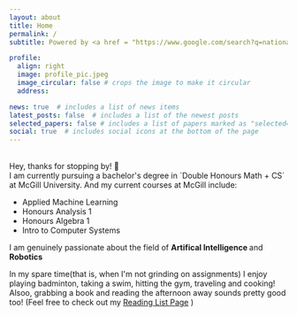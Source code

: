 ```yaml
---
layout: about
title: Home
permalink: /
subtitle: Powered by <a href = "https://www.google.com/search?q=national+coffee+day&oq=national+coffee+day&aqs=chrome..69i57j0i512l2j0i67i650j0i512l6.3460j1j7&sourceid=chrome&ie=UTF-8"> 99% Caffein </a> and 1% Water (or being fully honest... 100% ☕)

profile:
  align: right
  image: profile_pic.jpeg
  image_circular: false # crops the image to make it circular
  address: 

news: true  # includes a list of news items
latest_posts: false  # includes a list of the newest posts
selected_papers: false # includes a list of papers marked as "selected={true}"
social: true  # includes social icons at the bottom of the page
---
```


<br>
Hey, thanks for stopping by! 👋
<br>
I am currently pursuing a bachelor's degree in `Double Honours Math + CS` at McGill University. And my current courses at McGill include: 
<ul class="fa-ul">
  <li><i class="fa-li fa fa-square"></i> Applied Machine Learning</li>
  <li><i class="fa-li fa fa-square"></i> Honours Analysis 1</li>
  <li><i class="fa-li fa fa-square"></i> Honours Algebra 1</li>
  <li><i class="fa-li fa fa-square"></i> Intro to Computer Systems</li>
</ul>


I am genuinely passionate about the field of <b> Artifical Intelligence </b> and <b> Robotics </b>

In my spare time(that is, when I'm not grinding on assignments) I enjoy playing badminton, taking a swim, hitting the gym, traveling and cooking!
<br>
Alsoo, grabbing a book and reading the afternoon away sounds pretty good too! (Feel free to check out my [Reading List Page](/al-folio/publications/) )

<br>


